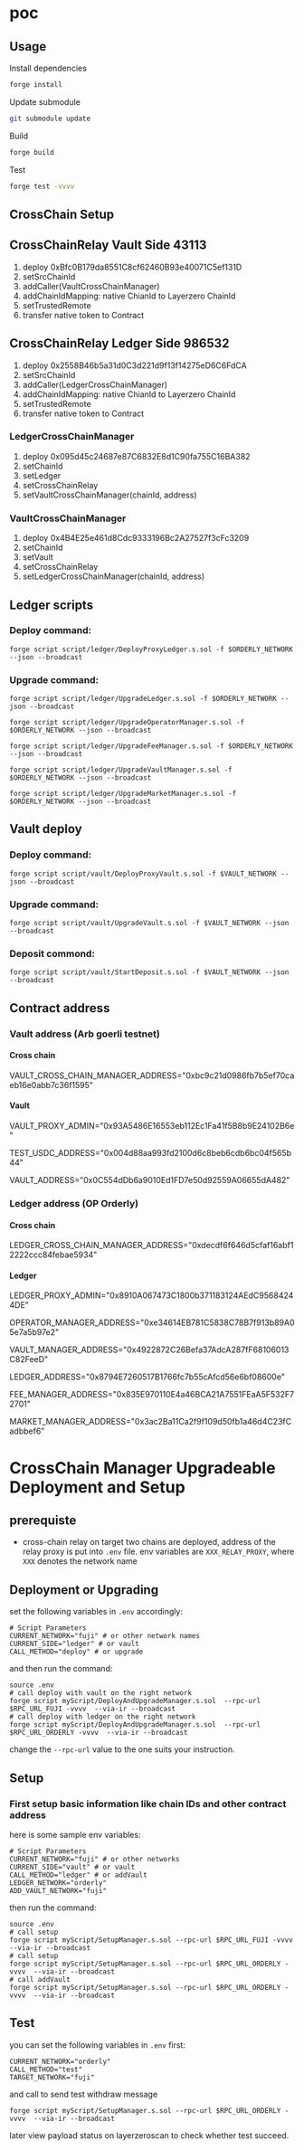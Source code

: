 # poc

## Usage

Install dependencies

```sh
forge install
```

Update submodule

```sh
git submodule update
```

Build

```sh
forge build
```

Test

```sh
forge test -vvvv
```

## CrossChain Setup

## CrossChainRelay Vault Side 43113

1. deploy 0xBfc0B179da8551C8cf62460B93e40071C5ef131D
2. setSrcChainId
3. addCaller(VaultCrossChainManager)
4. addChainIdMapping: native ChianId to Layerzero ChainId
5. setTrustedRemote
6. transfer native token to Contract

## CrossChainRelay Ledger Side 986532

1. deploy 0x2558B46b5a31d0C3d221d9f13f14275eD6C6FdCA
2. setSrcChainId
3. addCaller(LedgerCrossChainManager)
4. addChainIdMapping: native ChianId to Layerzero ChainId
5. setTrustedRemote
6. transfer native token to Contract

### LedgerCrossChainManager

1. deploy 0x095d45c24687e87C6832E8d1C90fa755C16BA382
2. setChainId
3. setLedger
4. setCrossChainRelay
5. setVaultCrossChainManager(chainId, address)

### VaultCrossChainManager

1. deploy 0x4B4E25e461d8Cdc9333196Bc2A27527f3cFc3209
2. setChainId
3. setVault
4. setCrossChainRelay
5. setLedgerCrossChainManager(chainId, address)

## Ledger scripts

### Deploy command:

`forge script script/ledger/DeployProxyLedger.s.sol -f $ORDERLY_NETWORK --json --broadcast`

### Upgrade command:

`forge script script/ledger/UpgradeLedger.s.sol -f $ORDERLY_NETWORK --json --broadcast`

`forge script script/ledger/UpgradeOperatorManager.s.sol -f $ORDERLY_NETWORK --json --broadcast`

`forge script script/ledger/UpgradeFeeManager.s.sol -f $ORDERLY_NETWORK --json --broadcast`

`forge script script/ledger/UpgradeVaultManager.s.sol -f $ORDERLY_NETWORK --json --broadcast`

`forge script script/ledger/UpgradeMarketManager.s.sol -f $ORDERLY_NETWORK --json --broadcast`

## Vault deploy

### Deploy command:

`forge script script/vault/DeployProxyVault.s.sol -f $VAULT_NETWORK --json --broadcast`

### Upgrade command:

`forge script script/vault/UpgradeVault.s.sol -f $VAULT_NETWORK --json --broadcast`

### Deposit commond:

`forge script script/vault/StartDeposit.s.sol -f $VAULT_NETWORK --json --broadcast`

## Contract address

### Vault address (Arb goerli testnet)

#### Cross chain

VAULT_CROSS_CHAIN_MANAGER_ADDRESS="0xbc9c21d0986fb7b5ef70caeb16e0abb7c36f1595"

#### Vault

VAULT_PROXY_ADMIN="0x93A5486E16553eb112Ec1Fa41f5B8b9E24102B6e"

TEST_USDC_ADDRESS="0x004d88aa993fd2100d6c8beb6cdb6bc04f565b44"

VAULT_ADDRESS="0x0C554dDb6a9010Ed1FD7e50d92559A06655dA482"

### Ledger address (OP Orderly)

#### Cross chain

LEDGER_CROSS_CHAIN_MANAGER_ADDRESS="0xdecdf6f646d5cfaf16abf12222ccc84febae5934"

#### Ledger

LEDGER_PROXY_ADMIN="0x8910A067473C1800b371183124AEdC95684244DE"

OPERATOR_MANAGER_ADDRESS="0xe34614EB781C5838C78B7f913b89A05e7a5b97e2"

VAULT_MANAGER_ADDRESS="0x4922872C26Befa37AdcA287fF68106013C82FeeD"

LEDGER_ADDRESS="0x8794E7260517B1766fc7b55cAfcd56e6bf08600e"

FEE_MANAGER_ADDRESS="0x835E970110E4a46BCA21A7551FEaA5F532F72701"

MARKET_MANAGER_ADDRESS="0x3ac2Ba11Ca2f9f109d50fb1a46d4C23fCadbbef6"

# CrossChain Manager Upgradeable Deployment and Setup

## prerequiste

- cross-chain relay on target two chains are deployed, address of the relay proxy is put into `.env` file. env variables are `XXX_RELAY_PROXY`, where `XXX` denotes the network name

## Deployment or Upgrading

set the following variables in `.env` accordingly:

```shell
# Script Parameters
CURRENT_NETWORK="fuji" # or other network names
CURRENT_SIDE="ledger" # or vault
CALL_METHOD="deploy" # or upgrade
```

and then run the command:

```shell
source .env
# call deploy with vault on the right network
forge script myScript/DeployAndUpgradeManager.s.sol  --rpc-url $RPC_URL_FUJI -vvvv  --via-ir --broadcast
# call deploy with ledger on the right network
forge script myScript/DeployAndUpgradeManager.s.sol  --rpc-url $RPC_URL_ORDERLY -vvvv  --via-ir --broadcast
```

change the `--rpc-url` value to the one suits your instruction.

## Setup

### First setup basic information like chain IDs and other contract address

here is some sample env variables:

```shell
# Script Parameters
CURRENT_NETWORK="fuji" # or other networks
CURRENT_SIDE="vault" # or vault
CALL_METHOD="ledger" # or addVault
LEDGER_NETWORK="orderly"
ADD_VAULT_NETWORK="fuji"
```

then run the command:

```shell
source .env
# call setup
forge script myScript/SetupManager.s.sol --rpc-url $RPC_URL_FUJI -vvvv  --via-ir --broadcast
# call setup
forge script myScript/SetupManager.s.sol --rpc-url $RPC_URL_ORDERLY -vvvv  --via-ir --broadcast
# call addVault
forge script myScript/SetupManager.s.sol --rpc-url $RPC_URL_ORDERLY -vvvv  --via-ir --broadcast
```

## Test

you can set the following variables in `.env` first:

```shell
CURRENT_NETWORK="orderly"
CALL_METHOD="test"
TARGET_NETWORK="fuji"
```

and call to send test withdraw message

```shell
forge script myScript/SetupManager.s.sol --rpc-url $RPC_URL_ORDERLY -vvvv  --via-ir --broadcast
```

later view payload status on layerzeroscan to check whether test succeed.
